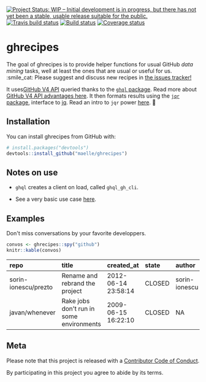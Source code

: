 
<!-- README.md is generated from README.Rmd. Please edit that file -->
[![Project Status: WIP – Initial development is in progress, but there has not yet been a stable, usable release suitable for the public.](http://www.repostatus.org/badges/latest/wip.svg)](http://www.repostatus.org/#wip) [![Travis build status](https://travis-ci.org/maelle/ghrecipes.svg?branch=master)](https://travis-ci.org/maelle/ghrecipes) [![Build status](https://ci.appveyor.com/api/projects/status/8bh3hpjevms1rni0?svg=true)](https://ci.appveyor.com/project/ropensci/ghrecipes) [![Coverage status](https://codecov.io/gh/maelle/ghrecipes/branch/master/graph/badge.svg)](https://codecov.io/github/maelle/ghrecipes?branch=master)

ghrecipes
=========

The goal of ghrecipes is to provide helper functions for usual GitHub *data mining* tasks, well at least the ones that are usual or useful for us. :smile\_cat: Please suggest and discuss new recipes in [the issues tracker!](https://github.com/maelle/ghrecipes/issues)

It uses[GitHub V4 API](https://developer.github.com/v4/) queried thanks to the [`ghql` package](https://github.com/ropensci/ghql). Read more about [GitHub V4 API advantages here](https://developer.github.com/v4/#why-is-github-using-graphql). It then formats results using the [`jqr` package](https://github.com/ropensci/jqr), interface to [jq](https://stedolan.github.io/jq/). Read an intro to `jqr` power [here](http://www.carlboettiger.info/2017/12/11/data-rectangling-with-jq/). :rocket:

Installation
------------

You can install ghrecipes from GitHub with:

``` r
# install.packages("devtools")
devtools::install_github("maelle/ghrecipes")
```

Notes on use
------------

-   `ghql` creates a client on load, called `ghql_gh_cli`.

-   See a very basic use case [here](http://www.masalmon.eu/2018/03/04/hrbrpkgs/).

Examples
--------

Don't miss conversations by your favorite developpers.

``` r
convos <- ghrecipes::spy("github")
knitr::kable(convos)
```

| repo                 | title                                    | created\_at         | state  | author        | url                                                                                                                 |  no\_comments|
|:---------------------|:-----------------------------------------|:--------------------|:-------|:--------------|:--------------------------------------------------------------------------------------------------------------------|-------------:|
| sorin-ionescu/prezto | Rename and rebrand the project           | 2012-06-14 23:58:14 | CLOSED | sorin-ionescu | <a href='https://github.com/sorin-ionescu/prezto/issues/197'>https://github.com/sorin-ionescu/prezto/issues/197</a> |           183|
| javan/whenever       | Rake jobs don't run in some environments | 2009-06-15 16:22:10 | CLOSED | NA            | <a href='https://github.com/javan/whenever/issues/10'>https://github.com/javan/whenever/issues/10</a>               |             5|

Meta
----

Please note that this project is released with a [Contributor Code of Conduct](CODE_OF_CONDUCT.md).

By participating in this project you agree to abide by its terms.
